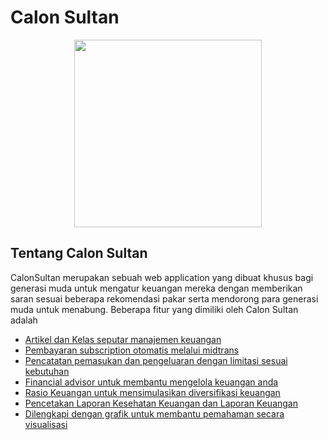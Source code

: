 # Calon Sultan
<p align="center"><a href="https://calonsoeltan.000webhostapp.com" target="_blank" align="center"><img src="https://git.sib.stts.edu/APLIN2022/CalonSultan/raw/master/Screenshot/desainlogoaplin_2-01.jpg" width="300"></a></p>

## Tentang Calon Sultan

CalonSultan merupakan sebuah web application yang dibuat khusus bagi generasi muda untuk mengatur keuangan mereka dengan memberikan saran sesuai beberapa rekomendasi pakar serta mendorong para generasi muda untuk menabung. Beberapa fitur yang dimiliki oleh Calon Sultan adalah 

-  <a href='https://git.sib.stts.edu/APLIN2022/CalonSultan/raw/master/Screenshot/Update%20Artikel.jpg' target="_blank" >Artikel dan Kelas seputar manajemen keuangan  </a>
-  <a href='https://git.sib.stts.edu/APLIN2022/CalonSultan/raw/master/Screenshot/Transaksi.jpg' target='_blank'>Pembayaran subscription otomatis melalui midtrans </a>
-  <a href='https://git.sib.stts.edu/APLIN2022/CalonSultan/raw/master/Screenshot/Keuangan%282%29.jpg' target='_blank'> Pencatatan pemasukan dan pengeluaran dengan limitasi sesuai kebutuhan </a>
- <a href='https://git.sib.stts.edu/APLIN2022/CalonSultan/raw/master/Screenshot/Kesehatan.png' target='_blank'> Financial advisor untuk membantu mengelola keuangan anda </a>
- <a href='https://git.sib.stts.edu/APLIN2022/CalonSultan/raw/master/Screenshot/RasioKeuangan.png' target='_blank'> Rasio Keuangan untuk mensimulasikan diversifikasi keuangan  </a>
-  <a href='https://git.sib.stts.edu/APLIN2022/CalonSultan/raw/master/Screenshot/Laporan.jpg' target='_blank'>Pencetakan Laporan Kesehatan Keuangan dan Laporan Keuangan </a>
-  <a href='https://git.sib.stts.edu/APLIN2022/CalonSultan/raw/master/Screenshot/Chart.jpg' target='_blank'>Dilengkapi dengan grafik untuk membantu pemahaman secara visualisasi</a>
  
